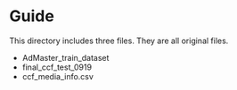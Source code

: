 # Guide
This directory includes three files. They are all original files.
- AdMaster_train_dataset
- final_ccf_test_0919
- ccf_media_info.csv
